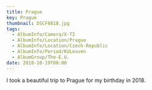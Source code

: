 ```yaml
---
title: Prague
key: Prague
thumbnail: DSCF8818.jpg
tags:
  - AlbumInfo/Camera/X-T2
  - AlbumInfo/Location/Prague
  - AlbumInfo/Location/Czech-Republic
  - AlbumInfo/Period/KULeuven
  - AlbumGroup/The-E.U.
date: 2018-10-19T00:00
---
```

I took a beautiful trip to Prague for my birthday in 2018.
